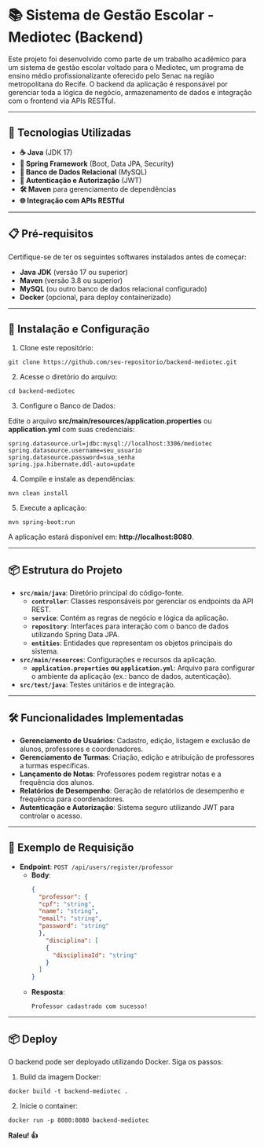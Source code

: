 # 📚 Sistema de Gestão Escolar - Mediotec (Backend)

Este projeto foi desenvolvido como parte de um trabalho acadêmico para um sistema de gestão escolar voltado para o Mediotec, um programa de ensino médio profissionalizante oferecido pelo Senac na região metropolitana do Recife. O backend da aplicação é responsável por gerenciar toda a lógica de negócio, armazenamento de dados e integração com o frontend via APIs RESTful.

---

## 🚀 Tecnologias Utilizadas

- **☕ Java** (JDK 17)  
- **🌱 Spring Framework** (Boot, Data JPA, Security)  
- **📂 Banco de Dados Relacional** (MySQL)  
- **🔐 Autenticação e Autorização** (JWT)  
- **🛠️ Maven** para gerenciamento de dependências  
- **🌐 Integração com APIs RESTful**

---

## 📋 Pré-requisitos

Certifique-se de ter os seguintes softwares instalados antes de começar:

- **Java JDK** (versão 17 ou superior)  
- **Maven** (versão 3.8 ou superior)  
- **MySQL** (ou outro banco de dados relacional configurado)  
- **Docker** (opcional, para deploy containerizado)

---

## 🔧 Instalação e Configuração

1. Clone este repositório:

```
git clone https://github.com/seu-repositorio/backend-mediotec.git
```

2. Acesse o diretório do arquivo:

```
cd backend-mediotec
```

3. Configure o Banco de Dados:

Edite o arquivo **src/main/resources/application.properties** ou **application.yml** com suas credenciais:

```
spring.datasource.url=jdbc:mysql://localhost:3306/mediotec
spring.datasource.username=seu_usuario
spring.datasource.password=sua_senha
spring.jpa.hibernate.ddl-auto=update
```

4. Compile e instale as dependências:

```
mvn clean install
```

5. Execute a aplicação:
```
mvn spring-boot:run
```
A aplicação estará disponível em: **http://localhost:8080**.

---

## 📦 Estrutura do Projeto

- **`src/main/java`**: Diretório principal do código-fonte.
  - **`controller`**: Classes responsáveis por gerenciar os endpoints da API REST.
  - **`service`**: Contém as regras de negócio e lógica da aplicação.
  - **`repository`**: Interfaces para interação com o banco de dados utilizando Spring Data JPA.
  - **`entities`**: Entidades que representam os objetos principais do sistema.
- **`src/main/resources`**: Configurações e recursos da aplicação.
  - **`application.properties` ou `application.yml`**: Arquivo para configurar o ambiente da aplicação (ex.: banco de dados, autenticação).
- **`src/test/java`**: Testes unitários e de integração.

---

## 🛠️ Funcionalidades Implementadas

- **Gerenciamento de Usuários**: Cadastro, edição, listagem e exclusão de alunos, professores e coordenadores.
- **Gerenciamento de Turmas**: Criação, edição e atribuição de professores a turmas específicas.
- **Lançamento de Notas**: Professores podem registrar notas e a frequência dos alunos.
- **Relatórios de Desempenho**: Geração de relatórios de desempenho e frequência para coordenadores.
- **Autenticação e Autorização**: Sistema seguro utilizando JWT para controlar o acesso.

---


## 📑 Exemplo de Requisição

- **Endpoint**: `POST /api/users/register/professor`
  - **Body**:
    ```json
    {
      "professor": {
      "cpf": "string",
      "name": "string",
      "email": "string",
      "password": "string"
      },
        "disciplina": [
        {
          "disciplinaId": "string"
        }
      ]
    }
    ```
  - **Resposta**:
    ```
    Professor cadastrado com sucesso!
    ```

---

## 📦 Deploy
O backend pode ser deployado utilizando Docker. Siga os passos:

1. Build da imagem Docker:

```
docker build -t backend-mediotec .
```

2. Inicie o container:
```
docker run -p 8080:8080 backend-mediotec
```

**Raleu! 👍**
